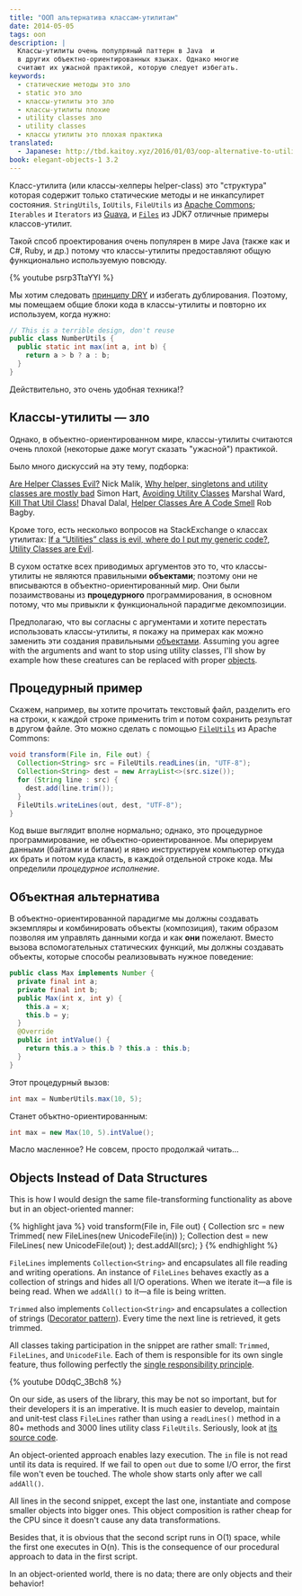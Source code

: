 ```yaml
---
title: "ООП альтернатива классам-утилитам"
date: 2014-05-05
tags: ооп
description: |
  Классы-утилиты очень популряный паттерн в Java  и
  в других объектно-ориентированных языках. Однако многие
  считают их ужасной практикой, которую следует избегать.
keywords:
  - статические методы это зло
  - static это зло
  - классы-утилиты это зло
  - классы-утилиты плохие
  - utility classes зло
  - utility classes
  - классы утилиты это плохая практика
translated:
  - Japanese: http://tbd.kaitoy.xyz/2016/01/03/oop-alternative-to-utility-classes/
book: elegant-objects-1 3.2
---
```


Класс-утилита (или классы-хелперы helper-class) это "структура" которая содержит
только статические методы и не инкапсулирет состояния. `StringUtils`, `IoUtils`,
`FileUtils` из [Apache Commons](http://commons.apache.org/); `Iterables` и `Iterators` из
[Guava](https://code.google.com/p/guava-libraries/), и [`Files`](http://docs.oracle.com/javase/7/docs/api/java/nio/file/Files.html)
из JDK7 отличные примеры классов-утилит.

<!--more-->

Такой спсоб проектирования очень популярен в мире Java (также как и C#, Ruby, и др.)
потому что классы-утилиты предоставляют общую функционально используемую повсюду.

{% youtube psrp3TtaYYI %}

Мы хотим следовать [принципу DRY](http://en.wikipedia.org/wiki/Don%27t_repeat_yourself)
и избегать дублирования. Поэтому, мы помещаем общие блоки кода в классы-утилиты и 
повторно их используем, когда нужно:

```java
// This is a terrible design, don't reuse
public class NumberUtils {
  public static int max(int a, int b) {
    return a > b ? a : b;
  }
}
```

Действительно, это очень удобная техника!?

## Классы-утилиты &mdash; зло

Однако, в объектно-ориентированном мире, классы-утилиты считаются очень плохой 
(некоторые даже могут сказать "ужасной") практикой.

Было много дискуcсий на эту тему, подборка:

[Are Helper Classes Evil?](http://blogs.msdn.com/b/nickmalik/archive/2005/09/06/461404.aspx) Nick Malik,
[Why helper, singletons and utility classes are mostly bad](http://smart421.wordpress.com/2011/08/31/why-helper-singletons-and-utility-classes-are-mostly-bad-2/)  Simon Hart,
[Avoiding Utility Classes](https://github.com/marshallward/marshallward.org/blob/master/content/avoid_util_classes.rst) Marshal Ward,
[Kill That Util Class!](http://www.jroller.com/DhavalDalal/entry/kill_that_util_class) Dhaval Dalal,
[Helper Classes Are A Code Smell](http://www.robbagby.com/posts/helper-classes-are-a-code-smell/) Rob Bagby.


Кроме того, есть несколько вопросов на StackExchange о классах утилитах:
[If a “Utilities” class is evil, where do I put my generic code?](http://stackoverflow.com/questions/3339929/if-a-utilities-class-is-evil-where-do-i-put-my-generic-code),
[Utility Classes are Evil](http://stackoverflow.com/questions/3340032/utility-classes-are-evil).

В сухом остатке всех приводимых аргументов это то,  что классы-утилиты не 
являются правильными **объектами**; поэтому они не вписываются в
объектно-ориентированный мир. Они были позаимствованы из **процедурного**
программирования, в основном потому, что мы привыкли к функциональной 
парадигме декомпозиции.

Предполагаю, что вы согласны с аргументами и хотите перестать использовать
классы-утилиты, я покажу на примерах как можно заменить эти создания
правильными [объектами](/yb-object.html).
Assuming you agree with the arguments and want to stop using utility classes,
I'll show by example how these creatures can be replaced with proper
[objects](/yb-object.html).

## Процедурный пример

Скажем, например, вы хотите прочитать текстовый файл, разделить его на строки,
к каждой строке применить trim и потом сохранить результат в другом файле.
Это можно сделать с помощью [`FileUtils`](http://commons.apache.org/proper/commons-io/javadocs/api-2.5/org/apache/commons/io/FileUtils.html)
из Apache Commons:

```java
void transform(File in, File out) {
  Collection<String> src = FileUtils.readLines(in, "UTF-8");
  Collection<String> dest = new ArrayList<>(src.size());
  for (String line : src) {
    dest.add(line.trim());
  }
  FileUtils.writeLines(out, dest, "UTF-8");
}
```
Код выше выглядит вполне нормально; однако, это процедурное программирование,
не объектно-ориентированное. Мы оперируем данными (байтами и битами) и
явно инструктируем компьютер откуда их брать и потом куда класть, 
в каждой отдельной строке кода. Мы определили *процедурное исполнение*.

## Объектная альтернатива

В объектно-ориентированной парадигме мы должны создавать экземпляры и комбинировать
объекты (композиция), таким образом позволяя им управлять данными когда и как **они**
пожелают. Вместо вызова вспомогательных статических функций, мы должны создавать
объекты, которые способы реализовывать нужное поведение:


```java
public class Max implements Number {
  private final int a;
  private final int b;
  public Max(int x, int y) {
    this.a = x;
    this.b = y;
  }
  @Override
  public int intValue() {
    return this.a > this.b ? this.a : this.b;
  }
}
```

Этот процедурный вызов:

```java
int max = NumberUtils.max(10, 5);
```

Станет объктно-ориентированным:

```java
int max = new Max(10, 5).intValue();
```

Масло масленное? Не совсем, просто продолжай читать...

## Objects Instead of Data Structures

This is how I would design the same file-transforming functionality as above but
in an object-oriented manner:

{% highlight java %}
void transform(File in, File out) {
  Collection<String> src = new Trimmed(
    new FileLines(new UnicodeFile(in))
  );
  Collection<String> dest = new FileLines(
    new UnicodeFile(out)
  );
  dest.addAll(src);
}
{% endhighlight %}

`FileLines` implements `Collection<String>` and encapsulates  all file reading
and writing operations. An instance of `FileLines` behaves exactly as a
collection of strings and hides all I/O operations. When we iterate it&mdash;a
file is being read. When we `addAll()` to it&mdash;a file is being written.

`Trimmed` also implements `Collection<String>` and encapsulates a collection of
strings ([Decorator pattern](http://en.wikipedia.org/wiki/Decorator_pattern)).
Every time the next line is retrieved, it gets trimmed.

All classes taking
participation in the snippet are rather small: `Trimmed`, `FileLines`, and
`UnicodeFile`.
Each of them is responsible for its own single feature, thus following perfectly
the [single responsibility principle](http://en.wikipedia.org/wiki/Single_responsibility_principle).

{% youtube D0dqC_3Bch8 %}

On our side, as users of the library, this may be not so important, but for
their developers it is an imperative.
It is much easier to develop, maintain and unit-test class `FileLines` rather
than using a `readLines()` method in a 80+ methods and 3000 lines utility class
`FileUtils`. Seriously, look at
[its source code](https://github.com/apache/commons-io/blob/commons-io-2.5/src/main/java/org/apache/commons/io/FileUtils.java).

An object-oriented approach enables lazy execution. The `in` file is not read
until its data is required. If we fail to open `out` due to some I/O error, the
first file won't even be touched. The whole show starts only after we call `addAll()`.

All lines in the second snippet, except the last one, instantiate and compose
smaller objects into bigger ones. This object composition is rather cheap for
the CPU since it doesn't cause any data transformations.

Besides that, it is obvious that the second script runs in O(1) space, while the
first one executes in O(n). This is the consequence of our procedural approach
to data in the first script.

In an object-oriented world, there is no data; there are only objects and their behavior!

